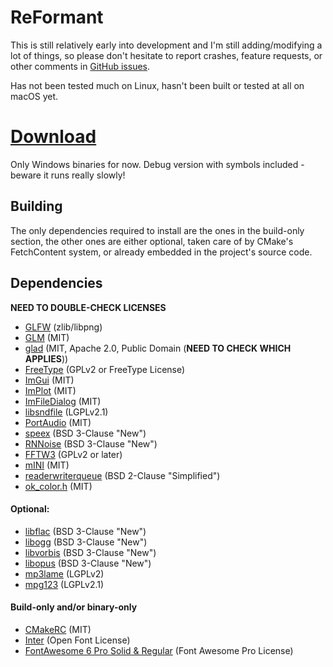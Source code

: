 # ReFormant

This is still relatively early into development and I'm still adding/modifying a lot of things,
so please don't hesitate to report crashes, feature requests, or other comments
in [GitHub issues](https://github.com/in-formant/re-formant/issues).

Has not been tested much on Linux, hasn't been built or tested at all on macOS yet.

# [Download](https://github.com/in-formant/re-formant/releases/tag/v0.1-alpha)

Only Windows binaries for now. Debug version with symbols included - beware it runs really slowly!

## Building

The only dependencies required to install are the ones in the build-only section, the other ones are either optional,
taken care of by CMake's FetchContent system, or already embedded in the project's source code.

## Dependencies

**NEED TO DOUBLE-CHECK LICENSES**

- [GLFW](https://www.glfw.org) (zlib/libpng)
- [GLM](https://github.com/g-truc/glm) (MIT)
- [glad](https://github.com/Dav1dde/glad) (MIT, Apache 2.0, Public Domain (**NEED TO CHECK WHICH APPLIES**))
- [FreeType](https://freetype.org) (GPLv2 or FreeType License)
- [ImGui](https://github.com/ocornut/imgui) (MIT)
- [ImPlot](https://github.com/epezent/implot) (MIT)
- [ImFileDialog](https://github.com/dfranx/ImFileDialog) (MIT)
- [libsndfile](https://github.com/libsndfile/libsndfile) (LGPLv2.1)
- [PortAudio](https://www.portaudio.com/) (MIT)
- [speex](https://www.speex.org/) (BSD 3-Clause "New")
- [RNNoise](https://github.com/xiph/rnnoise) (BSD 3-Clause "New")
- [FFTW3](https://www.fftw.org) (GPLv2 or later)
- [mINI](https://github.com/metayeti/mINI) (MIT)
- [readerwriterqueue](https://github.com/cameron314/readerwriterqueue) (BSD 2-Clause "Simplified")
- [ok_color.h](https://bottosson.github.io/misc/ok_color.h) (MIT)

#### Optional:

- [libflac](https://xiph.org/flac) (BSD 3-Clause "New")
- [libogg](https://xiph.org/ogg) (BSD 3-Clause "New")
- [libvorbis](https://xiph.org/vorbis) (BSD 3-Clause "New")
- [libopus](https://opus-codec.org/) (BSD 3-Clause "New")
- [mp3lame](https://lame.sourceforge.io/) (LGPLv2)
- [mpg123](https://mpg123.org/) (LGPLv2.1)

#### Build-only and/or binary-only

- [CMakeRC](https://github.com/vector-of-bool/cmrc) (MIT)
- [Inter](https://rsms.me/inter/) (Open Font License)
- [FontAwesome 6 Pro Solid & Regular](https://fontawesome.com/) (Font Awesome Pro License)
